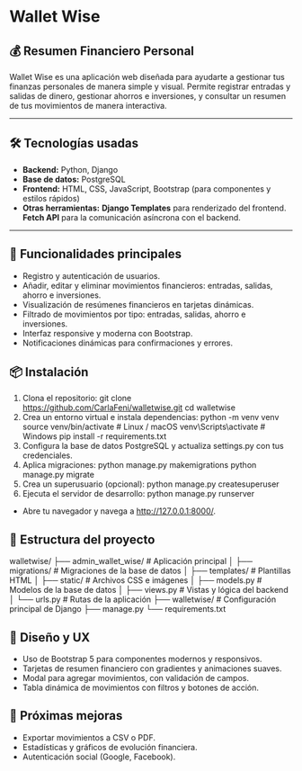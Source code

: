 # Wallet Wise

## 💰 Resumen Financiero Personal

Wallet Wise es una aplicación web diseñada para ayudarte a gestionar tus finanzas personales de manera simple y visual. Permite registrar entradas y salidas de dinero, gestionar ahorros e inversiones, y consultar un resumen de tus movimientos de manera interactiva.

---

## 🛠 Tecnologías usadas

- **Backend:** Python, Django  
- **Base de datos:** PostgreSQL  
- **Frontend:** HTML, CSS, JavaScript, Bootstrap (para componentes y estilos rápidos)
- **Otras herramientas:** **Django Templates** para renderizado del frontend. **Fetch API** para la comunicación asíncrona con el backend.

---

## 🚀 Funcionalidades principales

- Registro y autenticación de usuarios.
- Añadir, editar y eliminar movimientos financieros: entradas, salidas, ahorro e inversiones. 
- Visualización de resúmenes financieros en tarjetas dinámicas.
- Filtrado de movimientos por tipo: entradas, salidas, ahorro e inversiones. 
- Interfaz responsive y moderna con Bootstrap.
- Notificaciones dinámicas para confirmaciones y errores.


## 📦 Instalación

1. Clona el repositorio:
  git clone https://github.com/CarlaFeni/walletwise.git
  cd walletwise
2. Crea un entorno virtual e instala dependencias:
  python -m venv venv
  source venv/bin/activate  # Linux / macOS
  venv\Scripts\activate     # Windows
  pip install -r requirements.txt
3. Configura la base de datos PostgreSQL y actualiza settings.py con tus credenciales.
4. Aplica migraciones:
  python manage.py makemigrations
  python manage.py migrate
5. Crea un superusuario (opcional):
  python manage.py createsuperuser
6. Ejecuta el servidor de desarrollo:
  python manage.py runserver
  -  Abre tu navegador y navega a http://127.0.0.1:8000/.

## 📂 Estructura del proyecto
walletwise/
├── admin_wallet_wise/      # Aplicación principal
│   ├── migrations/         # Migraciones de la base de datos
│   ├── templates/          # Plantillas HTML
│   ├── static/             # Archivos CSS e imágenes
│   ├── models.py           # Modelos de la base de datos
│   ├── views.py            # Vistas y lógica del backend
│   └── urls.py             # Rutas de la aplicación
├── walletwise/             # Configuración principal de Django
├── manage.py
└── requirements.txt

## 🎨 Diseño y UX
  - Uso de Bootstrap 5 para componentes modernos y responsivos.
  - Tarjetas de resumen financiero con gradientes y animaciones suaves.
  - Modal para agregar movimientos, con validación de campos.
  - Tabla dinámica de movimientos con filtros y botones de acción.

## 📌 Próximas mejoras
  - Exportar movimientos a CSV o PDF.
  - Estadísticas y gráficos de evolución financiera.
  - Autenticación social (Google, Facebook).

